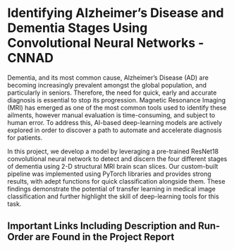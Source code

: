 # Identifying Alzheimer’s Disease and Dementia Stages Using Convolutional Neural Networks - CNNAD

Dementia, and its most common cause, Alzheimer’s Disease (AD) are becoming increasingly prevalent amongst the global population, and particularly in seniors. Therefore, the need for quick, early and accurate diagnosis is essential to stop its progression. Magnetic Resonance Imaging (MRI) has emerged as one of the most common tools used to identify these ailments, however manual evaluation is time-consuming, and subject to human error. To address this, AI-based deep-learning models are actively explored in order to discover a path to automate and
accelerate diagnosis for patients.

In this project, we develop a model by leveraging a pre-trained ResNet18 convolutional neural network to detect and discern the four different stages of dementia using 2-D structural MRI brain scan slices. Our custom-built pipeline was implemented using PyTorch libraries and provides strong results, with adept functions for quick classification alongside them. These findings demonstrate the potential of transfer learning in medical image classification and further highlight the skill of deep-learning tools for this task.

## Important Links Including Description and Run-Order are Found in the Project Report
